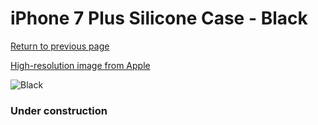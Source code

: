 # iPhone 7 Plus Silicone Case - Black

[Return to previous page](/iphone_7)

[High-resolution image from Apple](https://store.storeimages.cdn-apple.com/8756/as-images.apple.com/is/MMQU2?wid=4500&hei=4500&fmt=png)

<div style="width: 384px"><img src="/everypreview/MMQU2.png" alt="Black"></div>

### Under construction
